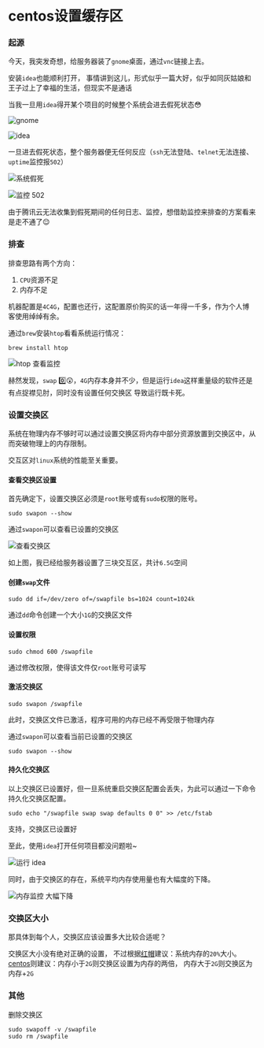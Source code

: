 # centos设置缓存区

### 起源

今天，我突发奇想，给服务器装了`gnome`桌面，通过`vnc`链接上去。

安装`idea`也能顺利打开，
事情讲到这儿，形式似乎一篇大好，似乎如同灰姑娘和王子过上了幸福的生活，但现实不是通话

当我一旦用`idea`得开某个项目的时候整个系统会进去假死状态😳

![gnome](https://2.z.wiki/autoupload/20221129/pQy8.1792X2176-image.png)

![idea](https://0.z.wiki/autoupload/20221129/duWx.1792X2176-image.png)

一旦进去假死状态，整个服务器便无任何反应（`ssh`无法登陆、`telnet`无法连接、`uptime`监控报`502`）

![系统假死](https://7.z.wiki/autoupload/20221129/fHkd.1060X1898-image.png)

![监控 502](https://1.z.wiki/autoupload/20221129/TeGc.1326X1338-image.png)

由于腾讯云无法收集到假死期间的任何日志、监控，想借助监控来排查的方案看来是走不通了😌

### 排查

排查思路有两个方向：

1. `CPU`资源不足
2. 内存不足

机器配置是`4C4G`，配置也还行，这配置原价购买的话一年得一千多，作为个人博客使用绰绰有余。

通过`brew`安装`htop`看看系统运行情况：

```shell
brew install htop
```

![htop 查看监控](https://0.z.wiki/autoupload/20221129/vu7o.1990X2484-image.png)

赫然发现，`swap` 0️⃣😲，`4G`内存本身并不少，但是运行`idea`这样重量级的软件还是有点捉襟见肘，同时没有设置任何交换区
导致运行既卡死。

### 设置交换区

系统在物理内存不够时可以通过设置交换区将内存中部分资源放置到交换区中，从而突破物理上的内存限制。

交互区对`linux`系统的性能至关重要。

#### 查看交换区设置

首先确定下，设置交换区必须是`root`账号或有`sudo`权限的账号。

```shell
sudo swapon --show
```

通过`swapon`可以查看已设置的交换区

![查看交换区](https://0.z.wiki/autoupload/20221129/Gmv4.630X1280-image.png)


如上图，我已经给服务器设置了三块交互区，共计`6.5G`空间

#### 创建`swap`文件

```shell
sudo dd if=/dev/zero of=/swapfile bs=1024 count=1024k
```

通过`dd`命令创建一个大小`1G`的交换区文件

#### 设置权限

```shell
sudo chmod 600 /swapfile
```

通过修改权限，使得该文件仅`root`账号可读写

#### 激活交换区

```shell
sudo swapon /swapfile
```

此时，交换区文件已激活，程序可用的内存已经不再受限于物理内存

通过`swapon`可以查看当前已设置的交换区

```shell
sudo swapon --show
```

#### 持久化交换区

以上交换区已设置好，但一旦系统重启交换区配置会丢失，为此可以通过一下命令持久化交换区配置。

```shell
sudo echo "/swapfile swap swap defaults 0 0" >> /etc/fstab
```

支持，交换区已设置好

至此，使用`idea`打开任何项目都没问题啦~

![运行 idea](https://2.z.wiki/autoupload/20221129/hlwX.1792X2176-image.png)

同时，由于交换区的存在，系统平均内存使用量也有大幅度的下降。

![内存监控 大幅下降](https://7.z.wiki/autoupload/20221129/vlDo.1076X2134-image.png)

### 交换区大小

那具体到每个人，交换区应该设置多大比较合适呢？

交换区大小没有绝对正确的设置，
不过根据[红帽](https://www.redhat.com/en/blog/do-we-really-need-swap-modern-systems)建议：系统内存的`20%`大小。
[centos](https://www.centos.org/docs/5/html/Deployment_Guide-en-US/ch-swapspace.html)则建议：内存小于`2G`则交换区设置为内存的两倍，
内存大于`2G`则交换区为内存+`2G`

### 其他

删除交换区

```shell
sudo swapoff -v /swapfile
sudo rm /swapfile
```


